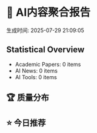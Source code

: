 # 🤖 AI内容聚合报告

生成时间: 2025-07-29 21:09:05

## Statistical Overview

- Academic Papers: 0 items
- AI News: 0 items
- AI Tools: 0 items

## 🏆 质量分布

## ⭐ 今日推荐

